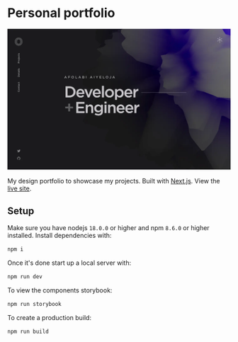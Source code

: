 # Personal portfolio

[![Site preview](/public/site-preview.webp)](https://afolabi.info)

My design portfolio to showcase my projects. Built with [Next.js](https://nextjs.org/). View the [live site](https://afolabi.info).

## Setup

Make sure you have nodejs `18.0.0` or higher and npm `8.6.0` or higher installed. Install dependencies with:

```bash
npm i
```

Once it's done start up a local server with:

```bash
npm run dev
```

To view the components storybook:

```bash
npm run storybook
```

To create a production build:

```bash
npm run build
```
